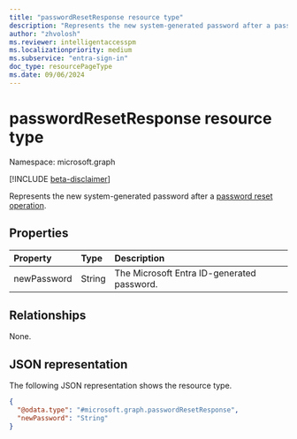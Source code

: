 ```yaml
---
title: "passwordResetResponse resource type"
description: "Represents the new system-generated password after a password reset operation."
author: "zhvolosh"
ms.reviewer: intelligentaccesspm
ms.localizationpriority: medium
ms.subservice: "entra-sign-in"
doc_type: resourcePageType
ms.date: 09/06/2024
---
```


# passwordResetResponse resource type

Namespace: microsoft.graph

[!INCLUDE [beta-disclaimer](../../includes/beta-disclaimer.md)]

Represents the new system-generated password after a [password reset operation](../api/authenticationmethod-resetpassword.md).

## Properties
|Property|Type|Description|
|:---|:---|:---|
|newPassword|String|The Microsoft Entra ID-generated password.|

## Relationships
None.

## JSON representation
The following JSON representation shows the resource type.
<!-- {
  "blockType": "resource",
  "@odata.type": "microsoft.graph.passwordResetResponse"
}
-->
``` json
{
  "@odata.type": "#microsoft.graph.passwordResetResponse",
  "newPassword": "String"
}
```
